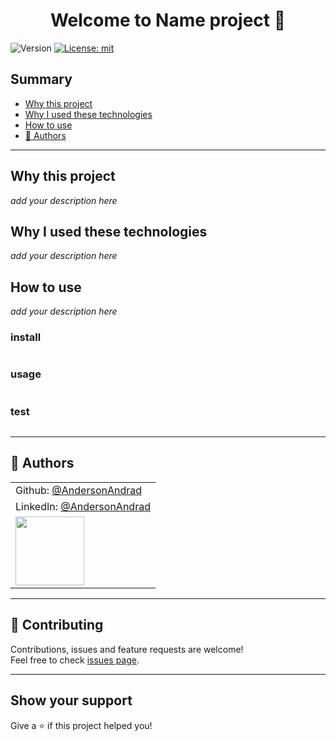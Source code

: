 <h1 align="center">Welcome to Name project 👋</h1>
<p>
  <img alt="Version" src="https://img.shields.io/badge/version-0.0.1-blue.svg?cacheSeconds=2592000" />
  <a href="#" target="_blank">
    <img alt="License: mit" src="https://img.shields.io/badge/License-mit-yellow.svg" />
  </a>
</p>



## Summary

- [Why this project](#why-this-project)
- [Why I used these technologies](#why-i-used-these-technologies)
- [How to use](#how-to-use)
- [👤 Authors](#👤-Authors)

---------------------------------------

## Why this project

*add your description here*

## Why I used these technologies

*add your description here*

## How to use

*add your description here*

### install

```sh

```

### usage

```sh

```

### test

```sh

```

-----------------------

## 👤 Authors

|                                                              |
| :----------------------------------------------------------- |
| Github: [@AndersonAndrad](https://github.com/AndersonAndrad) |
| LinkedIn: [@AndersonAndrad](https://linkedin.com/in/AndersonAndrad) |
| <img src="https://avatars0.githubusercontent.com/u/31743641?s=400&u=b6d9e1c428279846440325b0fae90f4b9c4d1d98&v=4" width="110"> |

--------------

## 🤝 Contributing

Contributions, issues and feature requests are welcome!<br />Feel free to check [issues page](https://github.com/AndersonAndrad/nest-socketio/issues). 

------------------------------

## Show your support

Give a ⭐️ if this project helped you!